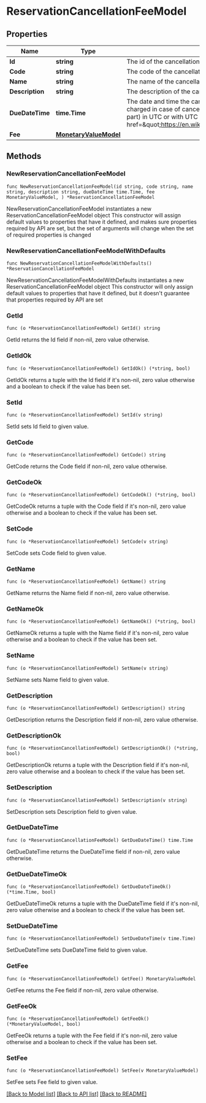 # ReservationCancellationFeeModel

## Properties

Name | Type | Description | Notes
------------ | ------------- | ------------- | -------------
**Id** | **string** | The id of the cancellation policy applied | 
**Code** | **string** | The code of the cancellation policy applied | 
**Name** | **string** | The name of the cancellation policy applied | 
**Description** | **string** | The description of the cancellation policy applied | 
**DueDateTime** | **time.Time** | The date and time the cancellation fee will be due. After that time this fee will  be charged in case of cancellation&lt;br /&gt;A date and time (without fractional second part) in UTC or with UTC offset as defined in &lt;a href&#x3D;\&quot;https://en.wikipedia.org/wiki/ISO_8601\&quot;&gt;ISO8601:2004&lt;/a&gt; | 
**Fee** | [**MonetaryValueModel**](MonetaryValueModel.md) |  | 

## Methods

### NewReservationCancellationFeeModel

`func NewReservationCancellationFeeModel(id string, code string, name string, description string, dueDateTime time.Time, fee MonetaryValueModel, ) *ReservationCancellationFeeModel`

NewReservationCancellationFeeModel instantiates a new ReservationCancellationFeeModel object
This constructor will assign default values to properties that have it defined,
and makes sure properties required by API are set, but the set of arguments
will change when the set of required properties is changed

### NewReservationCancellationFeeModelWithDefaults

`func NewReservationCancellationFeeModelWithDefaults() *ReservationCancellationFeeModel`

NewReservationCancellationFeeModelWithDefaults instantiates a new ReservationCancellationFeeModel object
This constructor will only assign default values to properties that have it defined,
but it doesn't guarantee that properties required by API are set

### GetId

`func (o *ReservationCancellationFeeModel) GetId() string`

GetId returns the Id field if non-nil, zero value otherwise.

### GetIdOk

`func (o *ReservationCancellationFeeModel) GetIdOk() (*string, bool)`

GetIdOk returns a tuple with the Id field if it's non-nil, zero value otherwise
and a boolean to check if the value has been set.

### SetId

`func (o *ReservationCancellationFeeModel) SetId(v string)`

SetId sets Id field to given value.


### GetCode

`func (o *ReservationCancellationFeeModel) GetCode() string`

GetCode returns the Code field if non-nil, zero value otherwise.

### GetCodeOk

`func (o *ReservationCancellationFeeModel) GetCodeOk() (*string, bool)`

GetCodeOk returns a tuple with the Code field if it's non-nil, zero value otherwise
and a boolean to check if the value has been set.

### SetCode

`func (o *ReservationCancellationFeeModel) SetCode(v string)`

SetCode sets Code field to given value.


### GetName

`func (o *ReservationCancellationFeeModel) GetName() string`

GetName returns the Name field if non-nil, zero value otherwise.

### GetNameOk

`func (o *ReservationCancellationFeeModel) GetNameOk() (*string, bool)`

GetNameOk returns a tuple with the Name field if it's non-nil, zero value otherwise
and a boolean to check if the value has been set.

### SetName

`func (o *ReservationCancellationFeeModel) SetName(v string)`

SetName sets Name field to given value.


### GetDescription

`func (o *ReservationCancellationFeeModel) GetDescription() string`

GetDescription returns the Description field if non-nil, zero value otherwise.

### GetDescriptionOk

`func (o *ReservationCancellationFeeModel) GetDescriptionOk() (*string, bool)`

GetDescriptionOk returns a tuple with the Description field if it's non-nil, zero value otherwise
and a boolean to check if the value has been set.

### SetDescription

`func (o *ReservationCancellationFeeModel) SetDescription(v string)`

SetDescription sets Description field to given value.


### GetDueDateTime

`func (o *ReservationCancellationFeeModel) GetDueDateTime() time.Time`

GetDueDateTime returns the DueDateTime field if non-nil, zero value otherwise.

### GetDueDateTimeOk

`func (o *ReservationCancellationFeeModel) GetDueDateTimeOk() (*time.Time, bool)`

GetDueDateTimeOk returns a tuple with the DueDateTime field if it's non-nil, zero value otherwise
and a boolean to check if the value has been set.

### SetDueDateTime

`func (o *ReservationCancellationFeeModel) SetDueDateTime(v time.Time)`

SetDueDateTime sets DueDateTime field to given value.


### GetFee

`func (o *ReservationCancellationFeeModel) GetFee() MonetaryValueModel`

GetFee returns the Fee field if non-nil, zero value otherwise.

### GetFeeOk

`func (o *ReservationCancellationFeeModel) GetFeeOk() (*MonetaryValueModel, bool)`

GetFeeOk returns a tuple with the Fee field if it's non-nil, zero value otherwise
and a boolean to check if the value has been set.

### SetFee

`func (o *ReservationCancellationFeeModel) SetFee(v MonetaryValueModel)`

SetFee sets Fee field to given value.



[[Back to Model list]](../README.md#documentation-for-models) [[Back to API list]](../README.md#documentation-for-api-endpoints) [[Back to README]](../README.md)


